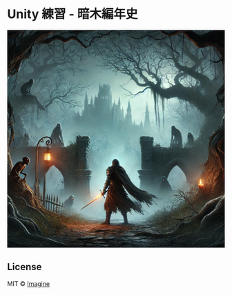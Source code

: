 #  Unity 練習 - 暗木編年史

<a href="https://fdfcec6f.imagine-unity-2d-action.pages.dev" title="Unity Snake React">
    <img src="https://github.com/imagine10255/unity-2d-action-react/blob/67f2d004b6f08994804265e094ccd89fa66b2122/preview.png" alt="Unity 2d action React"/>
</a>


## License

MIT © [Imagine](https://github.com/imagine10255)

